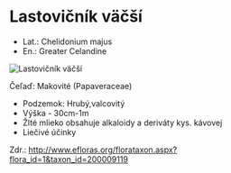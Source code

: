 # Lastovičník väčší
- Lat.: Chelidonium majus
- En.: Greater Celandine

![Lastovičník väčší](./celandine.jpg "Lastovičník väčší")

Čeľaď: Makovité (Papaveraceae)

- Podzemok: Hrubý,valcovitý
- Výška - 30cm-1m
- Žlté mlieko obsahuje alkaloidy a deriváty kys. kávovej
- Liečivé účinky


Zdr.: http://www.efloras.org/florataxon.aspx?flora_id=1&taxon_id=200009119